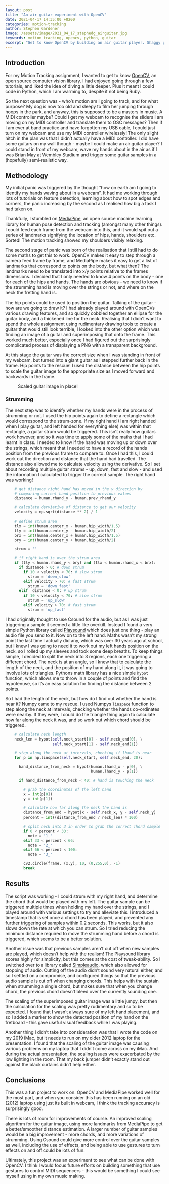 ```yaml
---
layout: post
title: "An air guitar experiment with OpenCV"
date: 2021-04-17 14:35:00 +0200
categories: motion-tracking
author: Stephen Gardener
image: /assets/image/2021_04_17_stephedg_airguitar.jpg
keywords: motion tracking, opencv, python, guitar
excerpt: "Get to know OpenCV by building an air guitar player. Shaggy perm not required."
---
```


## Introduction
For my Motion Tracking assignment, I wanted to get to know [OpenCV](https://opencv.org), an open source computer vision library. I had enjoyed going through a few tutorials, and liked the idea of diving a little deeper. Plus it meant I could code in Python, which I am warming to, despite it not being Ruby.

So the next question was - who’s motion am I going to track, and for what purpose? My dog is now too old and sleepy to film her jumping through hoops in the park, and anyway, this is supposed to be a masters in music. A MIDI controller maybe? Could I get my webcam to recognise the sliders I am moving on my MIDI controller and translate them to OSC messages? Then if I am ever at band practice and have forgotten my USB cable, I could just turn on my webcam and use my MIDI controller wirelessly! The only slight hitch in the plan was that I didn’t actually have a MIDI controller.
I did have some guitars on my wall though - maybe I could make an air guitar player? I could stand in front of my webcam, wave my hands about in the air as if I was Brian May at Wembley Stadium and trigger some guitar samples in a (hopefully) semi-realistic way.

## Methodology
My initial panic was triggered by the thought “how on earth am I going to identify my hands waving about in a webcam”. It had me working through lots of tutorials on feature detection, learning about how to spot edges and corners, the panic increasing by the second as I realised how big a task I had taken on. 

Thankfully, I stumbled on [MediaPipe](https://mediapipe.dev), an open source machine learning library for human pose detection and tracking (amongst many other things). I could feed each frame from the webcam into this, and it would spit out a series of landmarks signifying the location of hips, hands, shoulders etc. Sorted! The motion tracking showed my shoulders visibly relaxing.

The second stage of panic was born of the realisation that I still had to do some maths to get this to work. OpenCV makes it easy to step through a camera feed frame by frame, and MediaPipe makes it easy to get a list of landmarks that correspond to points on the body, but what then? 
The landmarks need to be translated into x/y points relative to the frames dimensions. I decided that I only needed to know 4 points on the body - one for each of the hips and hands. The hands are obvious - we need to know if the strumming hand is moving over the strings or not, and where on the neck the fretting hand is. 

The hip points could be used to position the guitar. Talking of the guitar - how are we going to draw it? I had already played around with OpenCVs various drawing features, and so quickly cobbled together an ellipse for the guitar body, and a thickened line for the neck. Realising that I didn’t want to spend the whole assignment using rudimentary drawing tools to create a guitar that would still look terrible, I looked into the other option which was finding an image of a guitar and superimposing that onto the frame. This worked much better, especially once I had figured out the surprisingly complicated process of displaying a PNG with a transparent background. 

At this stage the guitar was the correct size when I was standing in front of my webcam, but turned into a giant guitar as I stepped further back in the frame. Hip points to the rescue! I used the distance between the hip points to scale the guitar image to the appropriate size as I moved forward and backwards in the frame.

<figure style="float: auto">
   <img src="/assets/image/2021_04_17_stephedg_airguitar.jpg" alt="" title="Scaled guitar in place!"/> <figcaption>Scaled guitar image in place!</figcaption>
</figure>

### Strumming
The next step was to identify whether my hands were in the process of strumming or not. I used the hip points again to define a rectangle which would correspond to the strum-zone. If my right hand (I am right handed when I play guitar, and left handed for everything else) was within that rectangle, a guitar strum would be triggered. This isn’t really how guitars work however, and so it was time to apply some of the maths that I had learnt in class. I needed to know if the hand was moving up or down over the strings, which meant that I needed to have a record of the hands position from the previous frame to compare to. Once I had this, I could work out the direction and distance that the hand had travelled. The distance also allowed me to calculate velocity using the derivative. So I set about recording multiple guitar strums - up, down, fast and slow - and used the information I calculated to trigger the correct sample. The right hand was working!

``` python
    # get distance right hand has moved in the y direction by
    # comparing current hand position to previous values
    distance = human.rhand_y - human.prev_rhand_y

    # calculate derviative of distance to get our velocity
    velocity = np.sqrt(distance ** 2) / 1

    # define strum area
    tlx = int(human.center_x - human.hip_width/1.5)
    tly = int(human.center_y - human.hip_width/2)
    brx = int(human.center_x + human.hip_width/1.5)
    bry = int(human.center_y + human.hip_width/2)

    strum = ''

    # if right hand is over the strum area
    if (tly < human.rhand_y < bry) and (tlx < human.rhand_x < brx):
      if distance > 0: # down strum
        if 10 < velocity < 70: # slow strum
          strum = 'down_slow'
        elif velocity > 70: # fast strum
          strum = 'down_fast'
      elif  distance < 0: # up strum
        if 10 < velocity < 70: # slow strum
          strum = 'up_slow'
        elif velocity > 70: # fast strum
          strum = 'up_fast'
```

I had originally thought to use Csound for the audio, but as I was just triggering a sample it seemed a little like overkill. Instead I found a very simple Python library called [Playsound](https://github.com/TaylorSMarks/playsound) which does just one thing - play an audio file you send to it.
Now on to the left hand. Maths wasn’t my strong point the last time I actually did any, which was over 30 years ago at school, but I knew I was going to need it to work out my left hands position on the neck, so I rolled up my sleeves and took some deep breaths. To keep things simple, I decided to split the neck into 3 regions, each one triggering a different chord. The neck is at an angle, so I knew that to calculate the length of the neck, and the position of my hand along it, it was going to involve lots of triangles. Pythons math library has a nice simple `hypot` function, which allows me to throw in a couple of points and find the hypotenuse, so it’s an easy solution for finding the distance between 2 points.

So I had the length of the neck, but how do I find out whether the hand is near it? Numpy came to my rescue. I used Numpys `linspace` function to step along the neck at intervals, checking whether the hands co-ordinates were nearby. If they were, I could do the triangle thing again to calculate how far along the neck it was, and so work out which chord should be triggered.

``` python
    # calculate neck length
    neck_len = hypot(self.neck_start[0] - self.neck_end[0], \
                     self.neck_start[1] - self.neck_end[1])

    # step along the neck at intervals, checking if lhand is near
    for p in np.linspace(self.neck_start, self.neck_end, 20):

      hand_distance_from_neck = hypot(human.lhand_x - p[0], \
                                      human.lhand_y - p[1])

      if hand_distance_from_neck < 40: # hand is touching the neck

        # grab the coordinates of the left hand
        x = int(p[0])
        y = int(p[1])

        # calculate how far along the neck the hand is
        distance_from_end = hypot(x - self.neck_x, y - self.neck_y)
        percent = int((distance_from_end / neck_len) * 100)

        # split neck into 3 in order to grab the correct chord sample
        if 0 < percent < 33:
          note = '1_'
        elif 33 < percent < 66:
          note = '2_'
        elif 66 < percent < 100:
          note = '3_'

        cv2.circle(frame, (x,y), 10, (0,255,0), -1)
        break
```


## Results
The script was working - I could strum with my right hand, and determine the chord that would be played with my left. The guitar sample can be triggered multiple times when holding my hand over the strings, and I played around with various settings to try and alleviate this. I introduced a timestamp that is set once a chord has been played, and prevented any further triggering of samples within 0.2 seconds. This works, but it also slows down the rate at which you can strum. So I tried reducing the minimum distance required to move the strumming hand before a chord is triggered, which seems to be a better solution.

Another issue was that previous samples aren’t cut off when new samples are played, which doesn’t help with the realism! The Playsound library scores highly for simplicity, but this comes at the cost of tweak-ability. So I switched over to a library called [Simpleaudio](https://github.com/hamiltron/py-simple-audio), which also allowed for stopping of audio. Cutting off the audio didn’t sound very natural either, and so I settled on a compromise, and configured things so that the previous audio sample is cut off when changing chords. This helps with the sustain when strumming a single chord, but makes sure that when you change chord, the previous chord doesn’t bleed over the currently sounding one.

The scaling of the superimposed guitar image was a little jumpy, but then the calculation for the scaling was pretty rudimentary and so to be expected. I found that I wasn’t always sure of my left hand placement, and so I added a marker to show the detected position of my hand on the fretboard - this gave useful visual feedback while I was playing. 

Another thing I didn’t take into consideration was that I wrote the code on my 2019 iMac, but it needs to run on my older 2012 laptop for the presentation. I found that the scaling of the guitar image was causing various problems on my laptop that I didn’t come across on my iMac. And during the actual presentation, the scaling issues were exacerbated by the low lighting in the room. That my back jumper didn’t exactly stand out against the black curtains didn’t help either.

## Conclusions
This was a fun project to work on. OpenCV and MediaPipe worked well for the most part, and when you consider this has been running on an old (2012) laptop using just its built in webcam, I think the tracking accuracy is surprisingly good. 

There is lots of room for improvements of course. An improved scaling algorithm for the guitar image, using more landmarks from MediaPipe to get a better/smoother distance estimation. A larger number of guitar samples would be a big improvement - more chords, and more variations of strumming. Using Csound could give more control over the guitar samples as well, including the use of effects, and being able to use gestures to turn effects on and off could be lots of fun.

Ultimately, this project was an experiment to see what can be done with OpenCV. I think I would focus future efforts on building something that use gestures to control MIDI sequencers - this would be something I could see myself using in my own music making.
